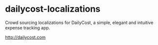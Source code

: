 dailycost-localizations
=======================

Crowd sourcing localizations for DailyCost, a simple, elegant and intuitive expense tracking app.

http://dailycost.com
